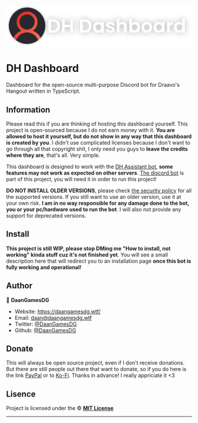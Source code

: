 <div align="center">
	<img src="public/assets/logo-text.png" title="DH-Dashboard" alt="DH-Dashboard" />
</div>
<h1 align="left"><strong>DH Dashboard</strong></h1>

Dashboard for the open-source multi-purpose Discord bot for Draavo's Hangout written in TypeScript.

## Information

Please read this if you are thinking of hosting this dashboard yourself. This project is open-sourced because I do not earn money with it. **You are allowed to host it yourself, but do not show in any way that this dashboard is created by you**. I didn't use complicated licenses because I don't want to go through all that copyright shit, I only need you guys to **leave the credits where they are**, that's all. Very simple.

This dashboard is designed to work with the [DH Assistant bot](https://daangamesdg.wtf/github/dh-assistant), **some features may not work as expected on other servers**. [The discord bot](https://daangamesdg.wtf/github/dh-dashboard) is part of this project, you will need it in order to run this project!

**DO NOT INSTALL OLDER VERSIONS**, please check [the security policy](/SECURITY.md) for all the supported versions. If you still want to use an older version, use it at your own risk. **I am in no way responsible for any damage done to the bot, you or your pc/hardware used to run the bot**. I will also not provide any support for deprecated versions.

## Install

**This project is still WIP, please stop DMing me "How to install, not working" kinda stuff cuz it's not finished yet**. You will see a small description here that will redirect you to an installation page **once this bot is fully working and operational!**

## Author

👤 **DaanGamesDG**

-   Website: https://daangamesdg.wtf/
-   Email: <daan@daangamesdg.wtf>
-   Twitter: [@DaanGamesDG](https://twitter.com/DaanGamesDG)
-   Github: [@DaanGamesDG](https://github.com/DaanGamesDG)

## Donate

This will always be open source project, even if I don't receive donations. But there are still people out there that want to donate, so if you do here is the link [PayPal](https://paypal.me/daangamesdg) or to [Ko-Fi](https://daangamesdg.wtf/kofi). Thanks in advance! I really appriciate it <3

## Lisence

Project is licensed under the © [**MIT License**](/LICENSE)

---
